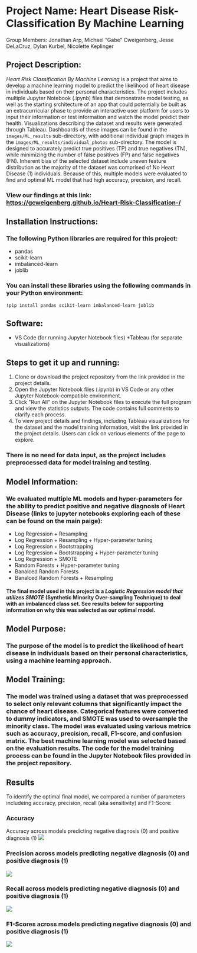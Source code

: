 # Project Name: Heart Disease Risk-Classification By Machine Learning
Group Members: Jonathan Arp, Michael “Gabe” Cweigenberg, Jesse DeLaCruz, Dylan Kurbel, Nicolette Keplinger

## Project Description:
*Heart Risk Classification By Machine Learning* is a project that aims to develop a machine learning model to predict the likelihood of heart disease in individuals based on their personal characteristics. The project includes multiple Jupyter Notebook (.ipynb) files that demonstrate model testing, as well as the starting srchitecture of an app that could potentially be built as an extracurricular phase to provide an interactive user platform for users to input their information or test information and watch the model predict their health. Visualizations describing the dataset and results were generated through Tableau. Dashboards of these images can be found in the `images/ML_results` sub-directory, with additional individual graph images in the `images/ML_results/individual_photos` sub-directory. The model is designed to accurately predict true positives (TP) and true negatives (TN), while minimizing the number of false positives (FP) and false negatives (FN). Inherent bias of the selected dataset include uneven feature distribution as the majority of the dataset was comprised of No Heart Disease (1) individuals. Because of this, multiple models were evaluated to find and optimal ML model that had high accuracy, precision, and recall. 
### View our findings at this link: https://gcweigenberg.github.io/Heart-Risk-Classification-/

## Installation Instructions:

### The following Python libraries are required for this project:
* pandas
* scikit-learn
* imbalanced-learn
* joblib

### You can install these libraries using the following commands in your Python environment:

`!pip install pandas scikit-learn imbalanced-learn joblib`

## Software:
* VS Code (for running Jupyter Notebook files)
*Tableau (for separate visualizations)

## Steps to get it up and running:
1. Clone or download the project repository from the link provided in the project details.
2. Open the Jupyter Notebook files (.ipynb) in VS Code or any other Jupyter Notebook-compatible environment.
3. Click "Run All" on the Jupyter Notebook files to execute the full program and view the statistics outputs. The code contains full comments to clarify each process.
4. To view project details and findings, including Tableau visualizations for the dataset and the model training information, visit the link provided in the project details. Users can click on various elements of the page to explore.
### There is no need for data input, as the project includes preprocessed data for model training and testing.

## Model Information:
### We evaluated multiple ML models and hyper-parameters for the ability to predict positive and negative diagnosis of Heart Disease (links to jupyter notebooks exploring each of these can be found on the main paige): 
* Log Regression + Resampling
* Log Regression + Resampling + Hyper-parameter tuning
* Log Regression + Bootstrapping 
* Log Regression + Bootstrapping + Hyper-parameter tuning
* Log Regression + SMOTE
* Random Forests +  Hyper-parameter tuning
* Banalced Random Forests
* Banalced Random Forests + Resampling

#### The final model used in this project is a *Logistic Regression model that utilizes SMOTE* (Synthetic Minority Over-sampling Technique) to deal with an imbalanced class set. See results below for supporting information on why this was selected as our optimal model. 

## Model Purpose:

### The purpose of the model is to predict the likelihood of heart disease in individuals based on their personal characteristics, using a machine learning approach.

## Model Training:

### The model was trained using a dataset that was preprocessed to select only relevant columns that significantly impact the chance of heart disease. Categorical features were converted to dummy indicators, and SMOTE was used to oversample the minority class. The model was evaluated using various metrics such as accuracy, precision, recall, F1-score, and confusion matrix. The best machine learning model was selected based on the evaluation results. The code for the model training process can be found in the Jupyter Notebook files provided in the project repository.

## Results 
To identify the optimal final model, we compared a number of parameters includeing accuracy, precision, recall (aka sensitivity) and F1-Score:

### Accuracy
Accuracy across models predicting negative diagnosis (0) and positive diagnosis (1)
![](https://github.com/GCweigenberg/Heart-Risk-Classification-/blob/main/images/ML_resutls/individual_photos/Accuracy%20across%20Models.png)

### Precision across models predicting negative diagnosis (0) and positive diagnosis (1)

![](https://github.com/GCweigenberg/Heart-Risk-Classification-/blob/main/images/ML_resutls/individual_photos/Precision.png)

### Recall across models predicting negative diagnosis (0) and positive diagnosis (1)
![](https://github.com/GCweigenberg/Heart-Risk-Classification-/blob/main/images/ML_resutls/individual_photos/Recall.png)

### F1-Scores across models predicting negative diagnosis (0) and positive diagnosis (1)
![](https://github.com/GCweigenberg/Heart-Risk-Classification-/blob/main/images/ML_resutls/individual_photos/F1%20scores.png)

